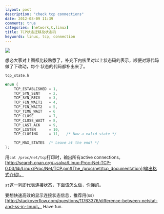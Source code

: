 ```yaml
---
layout: post
description: "check tcp connections"
date: 2012-08-09 11:39
comments: true
categories: [network,C,linux]
title: TCP状态迁移及状态码
keywords: linux, tcp, connection
---
```


![](/images/post_img/Tcp_state_diagram.svg)

想必大家对上图都比较熟悉了，补充下内核里对以上状态码的表示，顺便对源代码做了下改动，每个
状态的代码都补出来了。

```c
tcp_state.h 

enum {
	TCP_ESTABLISHED = 1,
	TCP_SYN_SENT    = 2,
	TCP_SYN_RECV    = 3,
	TCP_FIN_WAIT1   = 4,
	TCP_FIN_WAIT2   = 5,
	TCP_TIME_WAIT   = 6
	TCP_CLOSE       = 7, 
	TCP_CLOSE_WAIT  = 8,
	TCP_LAST_ACK    = 9,
	TCP_LISTEN      = 10,
	TCP_CLOSING     = 11,	/* Now a valid state */

	TCP_MAX_STATES	/* Leave at the end! */
};
```

<!-- more -->

用`cat /proc/net/tcp`打印时，输出所有active connections，
[http://search.cpan.org/~salva/Linux-Proc-Net-TCP-0.03/lib/Linux/Proc/Net/TCP.pm#The_/proc/net/tcp_documentation](输出格式介绍)。

`st`这一列即代表连接状态，下面该怎么做，你懂的。

要想快速高效的显示连接状态信息，推荐用(ss)[http://stackoverflow.com/questions/11763376/difference-between-netstat-and-ss-in-linux]。
Have fun.
